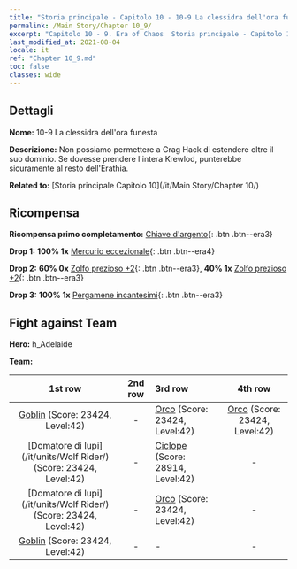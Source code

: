 ```yaml
---
title: "Storia principale - Capitolo 10 - 10-9 La clessidra dell'ora funesta"
permalink: /Main Story/Chapter 10_9/
excerpt: "Capitolo 10 - 9. Era of Chaos  Storia principale - Capitolo 10_9. 10-9 La clessidra dell'ora funesta"
last_modified_at: 2021-08-04
locale: it
ref: "Chapter 10_9.md"
toc: false
classes: wide
---
```


## Dettagli

 **Nome:** 10-9 La clessidra dell'ora funesta

 **Descrizione:** Non possiamo permettere a Crag Hack di estendere oltre il suo dominio. Se dovesse prendere l'intera Krewlod, punterebbe sicuramente al resto dell'Erathia.

 **Related to:** [Storia principale Capitolo 10](/it/Main Story/Chapter 10/)

## Ricompensa

 **Ricompensa primo completamento:** [Chiave d'argento](/ItemsIT/con_693/){: .btn .btn--era3}

 **Drop 1:** **100% 1x** [Mercurio eccezionale](/ItemsIT/mat_35/){: .btn .btn--era4}

 **Drop 2:** **60% 0x** [Zolfo prezioso +2](/ItemsIT/mat_29/){: .btn .btn--era3}, **40% 1x** [Zolfo prezioso +2](/ItemsIT/mat_29/){: .btn .btn--era3}

 **Drop 3:** **100% 1x** [Pergamene incantesimi](/ItemsIT/con_694/){: .btn .btn--era3}


## Fight against Team
 **Hero:** h_Adelaide

 **Team:**


  | 1st row | 2nd row | 3rd row | 4th row |
  |:----:|:----:|:----|:----:|
  | [Goblin](/it/units/Goblin/) (Score: 23424, Level:42)  | - | [Orco](/it/units/Orc/) (Score: 23424, Level:42)  | [Orco](/it/units/Orc/) (Score: 23424, Level:42)  |
  | [Domatore di lupi](/it/units/Wolf Rider/) (Score: 23424, Level:42)  | - | [Ciclope](/it/units/Cyclops/) (Score: 28914, Level:42)  | - |
  | [Domatore di lupi](/it/units/Wolf Rider/) (Score: 23424, Level:42)  | - | [Orco](/it/units/Orc/) (Score: 23424, Level:42)  | - |
  | [Goblin](/it/units/Goblin/) (Score: 23424, Level:42)  | - | - | - |


